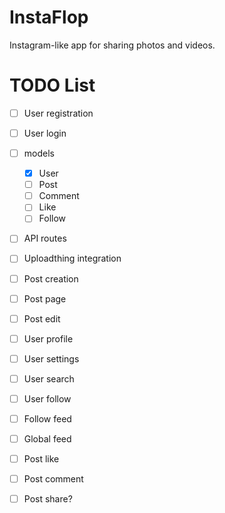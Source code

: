 # InstaFlop

Instagram-like app for sharing photos and videos.

# TODO List

- [ ] User registration
- [ ] User login

- [ ] models
  - [x] User
  - [ ] Post
  - [ ] Comment
  - [ ] Like
  - [ ] Follow

- [ ] API routes

- [ ] Uploadthing integration
- [ ] Post creation
- [ ] Post page
- [ ] Post edit
- [ ] User profile
- [ ] User settings
- [ ] User search
- [ ] User follow
- [ ] Follow feed
- [ ] Global feed
- [ ] Post like
- [ ] Post comment
- [ ] Post share?